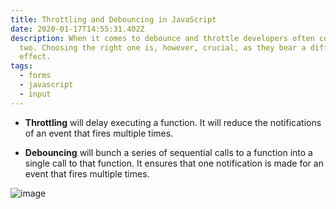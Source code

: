 ```yaml
---
title: Throttling and Debouncing in JavaScript
date: 2020-01-17T14:55:31.402Z
description: When it comes to debounce and throttle developers often confuse the
  two. Choosing the right one is, however, crucial, as they bear a different
  effect.
tags:
  - forms
  - javascript
  - input
---
```

- **Throttling** will delay executing a function. It will reduce the notifications of an event that fires multiple times.

- **Debouncing** will bunch a series of sequential calls to a function into a single call to that function. It ensures that one notification is made for an event that fires multiple times.

![image](https://pbs.twimg.com/media/EnuFlceUcAIEzAS?format=png&name=900x900)